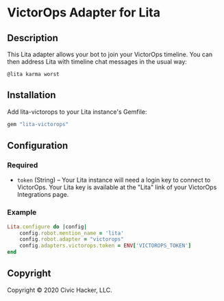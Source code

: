 # VictorOps Adapter for Lita

## Description
This Lita adapter allows your bot to join your VictorOps timeline.  You can then address Lita with timeline chat messages in the usual way:

```
@lita karma worst
```

## Installation

Add lita-victorops to your Lita instance's Gemfile:

``` ruby
gem "lita-victorops"
```

## Configuration


### Required

* `token` (String) – Your Lita instance will need a login key to connect to VictorOps.  Your Lita key is available at the "Lita" link of your VictorOps Integrations page.

### Example

``` ruby
Lita.configure do |config|
    config.robot.mention_name = 'lita'
    config.robot.adapter = "victorops"
    config.adapters.victorops.token = ENV['VICTOROPS_TOKEN']
end
```

## Copyright

Copyright &copy; 2020 Civic Hacker, LLC.
